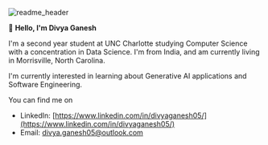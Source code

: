 ![readme_header](https://github.com/user-attachments/assets/1c724cac-04c7-4bc2-8f84-ad24bb7cad9f)

👋 **Hello, I'm Divya Ganesh**

I'm a second year student at UNC Charlotte studying Computer Science with a concentration in Data Science. I'm from India, and am currently living in Morrisville, North Carolina. 

I'm currently interested in learning about Generative AI applications and Software Engineering. 

You can find me on 
- LinkedIn: [https://www.linkedin.com/in/divyaganesh05/](https://www.linkedin.com/in/divyaganesh05/)
- Email: divya.ganesh05@outlook.com
